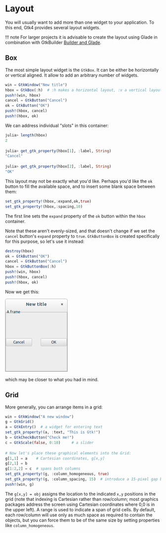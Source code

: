 # Layout

You will usually want to add more than one widget to your application. To this end, Gtk4 provides several layout widgets.

!!! note
    For larger projects it is advisable to create the layout using Glade in combination with GtkBuilder [Builder and Glade](@ref).

## Box

The most simple layout widget is the `GtkBox`. It can be either be horizontally or vertical aligned. It allow to add an arbitrary number of widgets.
```julia
win = GtkWindow("New title")
hbox = GtkBox(:h)  # :h makes a horizontal layout, :v a vertical layout
push!(win, hbox)
cancel = GtkButton("Cancel")
ok = GtkButton("OK")
push!(hbox, cancel)
push!(hbox, ok)
```
We can address individual "slots" in this container:
```julia
julia> length(hbox)
2

julia> get_gtk_property(hbox[1], :label, String)
"Cancel"

julia> get_gtk_property(hbox[2], :label, String)
"OK"
```

This layout may not be exactly what you'd like. Perhaps you'd like the `ok` button to fill the available space, and to insert some blank space between them:

```julia
set_gtk_property!(hbox,:expand,ok,true)
set_gtk_property!(hbox,:spacing,10)
```
The first line sets the `expand` property of the `ok` button within the `hbox` container.

Note that these aren't evenly-sized, and that doesn't change if we set the `cancel` button's `expand` property to `true`. `GtkButtonBox` is created specifically for this purpose, so let's use it instead:

```julia
destroy(hbox)
ok = GtkButton("OK")
cancel = GtkButton("Cancel")
hbox = GtkButtonBox(:h)
push!(win, hbox)
push!(hbox, cancel)
push!(hbox, ok)
```

Now we get this:

![window](figures/twobuttons.png)

which may be closer to what you had in mind.

## Grid

More generally, you can arrange items in a grid:
```julia
win = GtkWindow("A new window")
g = GtkGrid()
a = GtkEntry()  # a widget for entering text
set_gtk_property!(a, :text, "This is Gtk!")
b = GtkCheckButton("Check me!")
c = GtkScale(false, 0:10)     # a slider

# Now let's place these graphical elements into the Grid:
g[1,1] = a    # Cartesian coordinates, g[x,y]
g[2,1] = b
g[1:2,2] = c  # spans both columns
set_gtk_property!(g, :column_homogeneous, true)
set_gtk_property!(g, :column_spacing, 15)  # introduce a 15-pixel gap between columns
push!(win, g)
```

The `g[x,y] = obj` assigns the location to the indicated `x,y` positions in the grid
(note that indexing is Cartesian rather than row/column; most graphics packages address the screen using
Cartesian coordinates where 0,0 is in the upper left).
A range is used to indicate a span of grid cells.
By default, each row/column will use only as much space as required to contain the objects,
but you can force them to be of the same size by setting properties like `column_homogeneous`.
